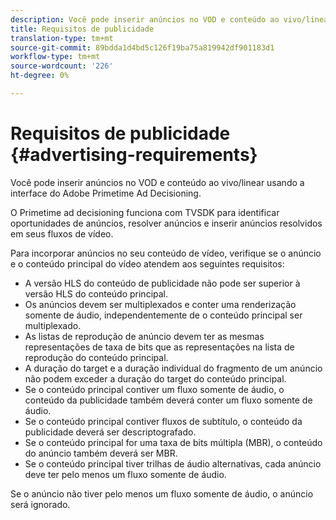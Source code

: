```yaml
---
description: Você pode inserir anúncios no VOD e conteúdo ao vivo/linear usando a interface do Adobe Primetime Ad Decisioning.
title: Requisitos de publicidade
translation-type: tm+mt
source-git-commit: 89bdda1d4bd5c126f19ba75a819942df901183d1
workflow-type: tm+mt
source-wordcount: '226'
ht-degree: 0%

---
```



# Requisitos de publicidade {#advertising-requirements}

Você pode inserir anúncios no VOD e conteúdo ao vivo/linear usando a interface do Adobe Primetime Ad Decisioning.

<!--<a id="section_A2966DC850E140FE9400A1D9E412F819"></a>-->

O Primetime ad decisioning funciona com TVSDK para identificar oportunidades de anúncios, resolver anúncios e inserir anúncios resolvidos em seus fluxos de vídeo.

Para incorporar anúncios no seu conteúdo de vídeo, verifique se o anúncio e o conteúdo principal do vídeo atendem aos seguintes requisitos:

* A versão HLS do conteúdo de publicidade não pode ser superior à versão HLS do conteúdo principal.
* Os anúncios devem ser multiplexados e conter uma renderização somente de áudio, independentemente de o conteúdo principal ser multiplexado.
* As listas de reprodução de anúncio devem ter as mesmas representações de taxa de bits que as representações na lista de reprodução do conteúdo principal.
* A duração do target e a duração individual do fragmento de um anúncio não podem exceder a duração do target do conteúdo principal.
* Se o conteúdo principal contiver um fluxo somente de áudio, o conteúdo da publicidade também deverá conter um fluxo somente de áudio.
* Se o conteúdo principal contiver fluxos de subtítulo, o conteúdo da publicidade deverá ser descriptografado.
* Se o conteúdo principal for uma taxa de bits múltipla (MBR), o conteúdo do anúncio também deverá ser MBR.
* Se o conteúdo principal tiver trilhas de áudio alternativas, cada anúncio deve ter pelo menos um fluxo somente de áudio.

Se o anúncio não tiver pelo menos um fluxo somente de áudio, o anúncio será ignorado.